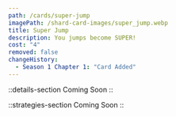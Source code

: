 ```yaml
---
path: /cards/super-jump
imagePath: /shard-card-images/super_jump.webp
title: Super Jump
description: You jumps become SUPER!
cost: "4"
removed: false
changeHistory:
  - Season 1 Chapter 1: "Card Added"
---
```


::details-section
Coming Soon
::

::strategies-section
Coming Soon
::
